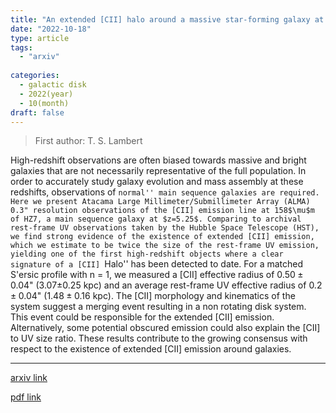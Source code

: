```yaml
---
title: "An extended [CII] halo around a massive star-forming galaxy at z = 5.3"
date: "2022-10-18"
type: article
tags:
  - "arxiv"
  
categories:
  - galactic disk
  - 2022(year)
  - 10(month)
draft: false
---
```

> First author: T. S. Lambert

 High-redshift observations are often biased towards massive and bright
galaxies that are not necessarily representative of the full population. In
order to accurately study galaxy evolution and mass assembly at these
redshifts, observations of ``normal'' main sequence galaxies are required. Here
we present Atacama Large Millimeter/Submillimeter Array (ALMA) 0.3" resolution
observations of the [CII] emission line at 158$\mu$m of HZ7, a main sequence
galaxy at $z=5.25$. Comparing to archival rest-frame UV observations taken by
the Hubble Space Telescope (HST), we find strong evidence of the existence of
extended [CII] emission, which we estimate to be twice the size of the
rest-frame UV emission, yielding one of the first high-redshift objects where a
clear signature of a [CII] ``Halo'' has been detected to date. For a matched
S\'ersic profile with n = 1, we measured a [CII] effective radius of $0.50\pm
0.04$" (3.07$\pm 0.25$ kpc) and an average rest-frame UV effective radius of
$0.2\pm0.04$" ($1.48\pm0.16$ kpc). The [CII] morphology and kinematics of the
system suggest a merging event resulting in a non rotating disk system. This
event could be responsible for the extended [CII] emission. Alternatively, some
potential obscured emission could also explain the [CII] to UV size ratio.
These results contribute to the growing consensus with respect to the existence
of extended [CII] emission around galaxies.

---
[arxiv link](http://arxiv.org/abs/2210.10023v1)

[pdf link](http://arxiv.org/pdf/2210.10023v1)